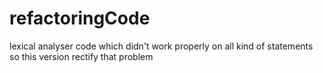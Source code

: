 # refactoringCode
lexical analyser code which didn't work properly on all kind of statements so this version rectify that problem
